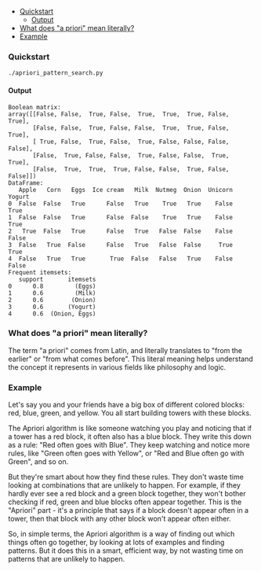 - [Quickstart](#quickstart)
  - [Output](#output)
- [What does "a priori" mean literally?](#what-does-a-priori-mean-literally)
- [Example](#example)

### Quickstart

```
./apriori_pattern_search.py
```

#### Output

```
Boolean matrix:
array([[False, False,  True, False,  True,  True,  True, False,  True],
       [False, False,  True, False, False,  True,  True, False,  True],
       [ True, False,  True, False,  True, False, False, False, False],
       [False,  True, False, False,  True, False, False,  True,  True],
       [False,  True,  True,  True, False, False,  True, False, False]])
DataFrame:
   Apple   Corn   Eggs  Ice cream   Milk  Nutmeg  Onion  Unicorn  Yogurt
0  False  False   True      False   True    True   True    False    True
1  False  False   True      False  False    True   True    False    True
2   True  False   True      False   True   False  False    False   False
3  False   True  False      False   True   False  False     True    True
4  False   True   True       True  False   False   True    False   False
Frequent itemsets:
   support       itemsets
0      0.8         (Eggs)
1      0.6         (Milk)
2      0.6        (Onion)
3      0.6       (Yogurt)
4      0.6  (Onion, Eggs)
```

### What does "a priori" mean literally?

The term "a priori" comes from Latin, and literally translates to "from the earlier" or "from what comes before". This literal meaning helps understand the concept it represents in various fields like philosophy and logic.

### Example

Let's say you and your friends have a big box of different colored blocks: red, blue, green, and yellow. You all start building towers with these blocks.

The Apriori algorithm is like someone watching you play and noticing that if a tower has a red block, it often also has a blue block. They write this down as a rule: "Red often goes with Blue". They keep watching and notice more rules, like "Green often goes with Yellow", or "Red and Blue often go with Green", and so on.

But they're smart about how they find these rules. They don't waste time looking at combinations that are unlikely to happen. For example, if they hardly ever see a red block and a green block together, they won't bother checking if red, green and blue blocks often appear together. This is the "Apriori" part - it's a principle that says if a block doesn't appear often in a tower, then that block with any other block won't appear often either.

So, in simple terms, the Apriori algorithm is a way of finding out which things often go together, by looking at lots of examples and finding patterns. But it does this in a smart, efficient way, by not wasting time on patterns that are unlikely to happen.
